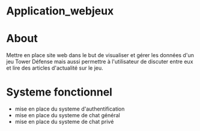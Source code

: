 # Application_webjeux

# About 
Mettre en place site web dans le but de visualiser et gérer les données d'un jeu Tower Défense mais aussi permettre à l'utilisateur de discuter entre eux et lire des articles d'actualité sur le jeu.

# Systeme fonctionnel
* mise en place du systeme d'authentification
* mise en place du systeme de chat général
* mise en place du systeme de chat privé